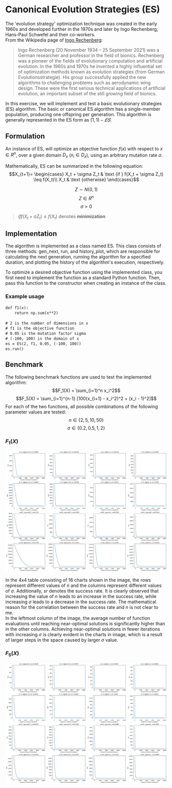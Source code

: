 # Canonical Evolution Strategies (ES)
The 'evolution strategy' optimization technique was created in the early 1960s and developed further in the 1970s and later by Ingo Rechenberg, Hans-Paul Schwefel and their co-workers.  
From the Wikipedia page of [Ingo Rechenberg](https://en.wikipedia.org/wiki/Ingo_Rechenberg):
>Ingo Rechenberg (20 November 1934 – 25 September 2021) was a German researcher and professor in the field of bionics. Rechenberg was a pioneer of the fields of evolutionary computation and artificial evolution. In the 1960s and 1970s he invented a highly influential set of optimization methods known as evolution strategies (from German Evolutionsstrategie). His group successfully applied the new algorithms to challenging problems such as aerodynamic wing design. These were the first serious technical applications of artificial evolution, an important subset of the still growing field of bionics.

In this exercise, we will implement and test a basic evolutionary strategies (ES) algorithm. The basic or canonical ES algorithm has a single-member population, producing one offspring per generation. This algorithm is generally represented in the ES form as $(1,1)−𝐸𝑆$.
## Formulation
An instance of ES, will optimize an objective function $f(x)$ with respect to $x \in R^n$, over a given domain $D_x$ ($x_i \in D_x$), using an arbitrary mutation rate $\sigma$.

Mathematically, ES can be summarized in the following equation:
$$X_{t+1}=
\begin{cases}
    X_t + \sigma Z_t & \text {if } f(X_t + \sigma Z_t) \leq f(X_t)\\
    X_t & \text {otherwise}
\end{cases}$$

$$Z \sim N(0, 1)$$
$$Z \in R^n$$
$$\sigma > 0$$
> ${if } f(X_t + \sigma Z_t) \leq f(X_t)$ denotes **minimization**
## Implementation
The algorithm is implemented as a class named ES. This class consists of three methods: gen_next, run, and history_plot, which are responsible for calculating the next generation, running the algorithm for a specified duration, and plotting the history of the algorithm's execution, respectively.

To optimize a desired objective function using the implemented class, you first need to implement the function as a standard Python function. Then, pass this function to the constructor when creating an instance of the class.
### Example usage

    def f1(x):
        return np.sum(x**2)
    
    # 2 is the number of dimensions in x
    # f1 is the objective function
    # 0.05 is the mutation factor sigma
    # (-100, 100) is the domain of x
    es = ES(2, f1, 0.05, (-100, 100))
    es.run()

## Benchmark
The following benchmark functions are used to test the implemented algorithm:
$$F_1(X) = \sum_{i=1}^n x_i^2$$
$$F_5(X) = \sum_{i=1}^{n-1} [100(x_{i+1} - x_i^2)^2 + (x_i - 1)^2]$$
For each of the two functions, all possible combinations of the following parameter values are tested:
$$n \in \{2, 5, 10, 50\}$$
$$\sigma \in \{0.2, 0.5, 1, 2\}$$
### $F_1(X)$
![](images/f1.png)

In the 4x4 table consisting of 16 charts shown in the image, the rows represent different values of $n$ and the columns represent different values of $\sigma$. Additionally, $sr$ denotes the success rate. It is clearly observed that increasing the value of $n$ leads to an increase in the success rate, while increasing 
$\sigma$ leads to a decrease in the success rate. The mathematical reason for the correlation between the success rate and $n$ is not clear to me.  
In the leftmost column of the image, the average number of function evaluations until reaching near-optimal solutions is significantly higher than in the other columns. Achieving near-optimal solutions in fewer iterations with increasing $\sigma$ is clearly evident in the charts in image, which is a result of larger steps in the space caused by larger $\sigma$ value.
### $F_5(X)$
![](images/f5.png)
